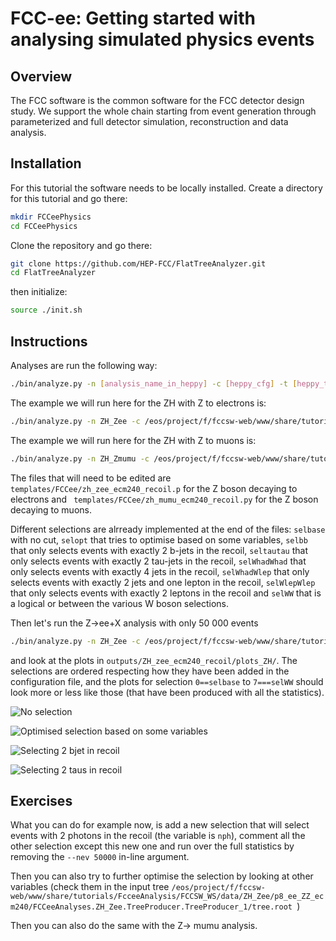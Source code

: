 # FCC-ee: Getting started with analysing simulated physics events




## Overview

The FCC software is the common software for the FCC detector design study. We support the whole chain starting
from event generation through parameterized and full detector simulation, reconstruction and data analysis.


##  Installation

For this tutorial the software needs to be locally installed. Create a directory for this tutorial and go there:

```bash
mkdir FCCeePhysics
cd FCCeePhysics
```

Clone the repository and go there:

```bash
git clone https://github.com/HEP-FCC/FlatTreeAnalyzer.git
cd FlatTreeAnalyzer
```

then initialize:

```bash
source ./init.sh
```


## Instructions

Analyses are run the following way:

```bash
./bin/analyze.py -n [analysis_name_in_heppy] -c [heppy_cfg] -t [heppy_tree_location] -o [output_dir] -p [analysis_parameters] -j [proc_dict]
```

The example we will run here for the ZH with Z to electrons is:

```bash
./bin/analyze.py -n ZH_Zee -c /eos/project/f/fccsw-web/www/share/tutorials/FcceeAnalysis/FCCSW_WS/heppy/ZH_Zee/analysis.py -t /eos/project/f/fccsw-web/www/share/tutorials//FcceeAnalysis/FCCSW_WS/data/ZH_Zee/ -o outputs/ZH_zee_ecm240_recoil/ -p templates/FCCee/zh_zee_ecm240_recoil.py -j /eos/project/f/fccsw-web/www/share/tutorials/FcceeAnalysis/FCCSW_WS/dict/FCCee_procDict_fcc_v01.json --nev 50000 -m
```

The example we will run here for the ZH with Z to muons is:

```bash
./bin/analyze.py -n ZH_Zmumu -c /eos/project/f/fccsw-web/www/share/tutorials/FcceeAnalysis/FCCSW_WS/heppy/ZH_Zmumu/analysis.py -t /eos/project/f/fccsw-web/www/share/tutorials/FcceeAnalysis/FCCSW_WS/data/ZH_Zmumu/ -o outputs/ZH_zmumu_ecm240_recoil/ -p templates/FCCee/zh_zmumu_ecm240_recoil.py -j /eos/project/f/fccsw-web/www/share/tutorials/FcceeAnalysis/FCCSW_WS/dict/FCCee_procDict_fcc_v01.json --nev 50000 -m
```

The files that will need to be edited are  `templates/FCCee/zh_zee_ecm240_recoil.p` for the Z boson decaying to electrons and `
templates/FCCee/zh_mumu_ecm240_recoil.py` for the Z boson decaying to muons.

Different selections are alrready implemented at the end of the files: `selbase` with no cut, `selopt` that tries to optimise based on some variables, `selbb` that only selects events with exactly 2 b-jets in the recoil, `seltautau` that only selects events with exactly 2 tau-jets in the recoil, `selWhadWhad`  that only selects events with exactly 4 jets in the recoil, `selWhadWlep`  that only selects events with exactly 2 jets and one lepton in the recoil, `selWlepWlep` that only selects events with exactly 2 leptons in the recoil and `selWW` that is a logical or between the various W boson selections.


Then let's run the Z->ee+X analysis with only 50 000 events

```bash
./bin/analyze.py -n ZH_Zee -c /eos/project/f/fccsw-web/www/share/tutorials/FcceeAnalysis/FCCSW_WS/heppy/ZH_Zee/analysis.py -t /eos/project/f/fccsw-web/www/share/tutorials/FcceeAnalysis/FCCSW_WS/data/ZH_Zee/ -o outputs/ZH_zee_ecm240_recoil/ -p templates/FCCee/zh_zee_ecm240_recoil.py -j /eos/project/f/fccsw-web/www/share/tutorials/FcceeAnalysis/FCCSW_WS/dict/FCCee_procDict_fcc_v01.json --nev 50000 -m
```

and look at the plots in `outputs/ZH_zee_ecm240_recoil/plots_ZH/`. The selections are ordered respecting how they have been added in the configuration file, and the plots for selection `0==selbase` to `7===selWW` should look more or less like those (that have been produced with all the statistics).


![No selection](images/FcceeAnalysis/ZH_Zee/mrecoil_sel0_nostack_lin.png)

![Optimised selection based on some variables](images/FcceeAnalysis/ZH_Zee/mrecoil_sel1_nostack_lin.png)

![Selecting 2 bjet in recoil](images/FcceeAnalysis/ZH_Zee/mrecoil_sel2_nostack_lin.png)

![Selecting 2 taus in recoil](images/FcceeAnalysis/ZH_Zee/mrecoil_sel3_nostack_lin.png)


## Exercises

What you can do for example now, is add a new selection that will select events with 2 photons in the recoil (the variable is `nph`), comment all the other selection except this new one and run over the full statistics by removing the `--nev 50000` in-line argument.

Then you can also try to further optimise the selection by looking at other variables (check them in the input tree `/eos/project/f/fccsw-web/www/share/tutorials/FcceeAnalysis/FCCSW_WS/data/ZH_Zee/p8_ee_ZZ_ecm240/FCCeeAnalyses.ZH_Zee.TreeProducer.TreeProducer_1/tree.root `)

Then you can also do the same with the Z-> mumu analysis.
